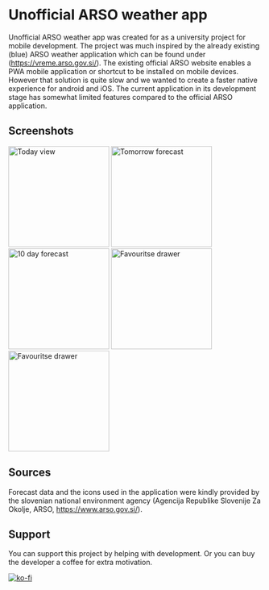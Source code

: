 # Unofficial ARSO weather app

Unofficial ARSO weather app was created for as a university project for mobile development. The project was much inspired by the already existing (blue) ARSO weather application which can be found under (https://vreme.arso.gov.si/). The existing official ARSO website enables a PWA mobile application or shortcut to be installed on mobile devices. However that solution is quite slow and we wanted to create a faster native experience for android and iOS. The current application in its development stage has somewhat limited features compared to the official ARSO application.

## Screenshots
<p float="left">
  <img src="https://github.com/otiv33/arso_app/blob/master/screenshots/1-arso.jpg?raw=true" alt="Today view" width="200"/>
  <img src="https://github.com/otiv33/arso_app/blob/master/screenshots/2-arso.jpg?raw=true" alt="Tomorrow forecast" width="200"/>
  <img src="https://github.com/otiv33/arso_app/blob/master/screenshots/3-arso.jpg?raw=true" alt="10 day forecast" width="200"/>
  <img src="https://github.com/otiv33/arso_app/blob/master/screenshots/4-arso.jpg?raw=true" alt="Favouritse drawer" width="200"/>
  <img src="https://github.com/otiv33/arso_app/blob/master/screenshots/5-arso.jpg?raw=true" alt="Favouritse drawer" width="200"/>
</p>

## Sources
Forecast data and the icons used in the application were kindly provided by the slovenian national environment agency (Agencija Republike Slovenije Za Okolje, ARSO, https://www.arso.gov.si/).

## Support
You can support this project by helping with development. Or you can buy the developer a coffee for extra motivation.

[![ko-fi](https://ko-fi.com/img/githubbutton_sm.svg)](https://ko-fi.com/M4M6GO4AN)
